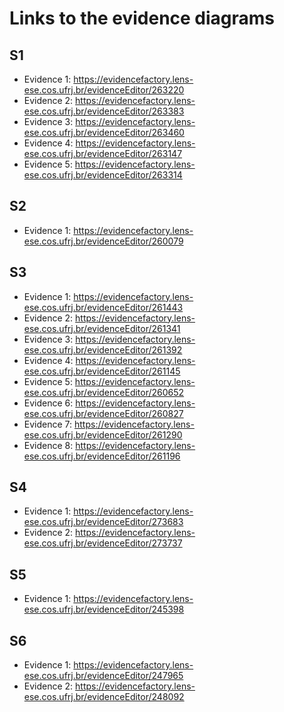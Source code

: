 # Links to the evidence diagrams

## S1
- Evidence 1: https://evidencefactory.lens-ese.cos.ufrj.br/evidenceEditor/263220
- Evidence 2: https://evidencefactory.lens-ese.cos.ufrj.br/evidenceEditor/263383
- Evidence 3: https://evidencefactory.lens-ese.cos.ufrj.br/evidenceEditor/263460
- Evidence 4: https://evidencefactory.lens-ese.cos.ufrj.br/evidenceEditor/263147
- Evidence 5: https://evidencefactory.lens-ese.cos.ufrj.br/evidenceEditor/263314

## S2
- Evidence 1: https://evidencefactory.lens-ese.cos.ufrj.br/evidenceEditor/260079

## S3
- Evidence 1: https://evidencefactory.lens-ese.cos.ufrj.br/evidenceEditor/261443
- Evidence 2: https://evidencefactory.lens-ese.cos.ufrj.br/evidenceEditor/261341
- Evidence 3: https://evidencefactory.lens-ese.cos.ufrj.br/evidenceEditor/261392
- Evidence 4: https://evidencefactory.lens-ese.cos.ufrj.br/evidenceEditor/261145
- Evidence 5: https://evidencefactory.lens-ese.cos.ufrj.br/evidenceEditor/260652
- Evidence 6: https://evidencefactory.lens-ese.cos.ufrj.br/evidenceEditor/260827
- Evidence 7: https://evidencefactory.lens-ese.cos.ufrj.br/evidenceEditor/261290
- Evidence 8: https://evidencefactory.lens-ese.cos.ufrj.br/evidenceEditor/261196

## S4
- Evidence 1: https://evidencefactory.lens-ese.cos.ufrj.br/evidenceEditor/273683
- Evidence 2: https://evidencefactory.lens-ese.cos.ufrj.br/evidenceEditor/273737

## S5
- Evidence 1: https://evidencefactory.lens-ese.cos.ufrj.br/evidenceEditor/245398

## S6
- Evidence 1: https://evidencefactory.lens-ese.cos.ufrj.br/evidenceEditor/247965
- Evidence 2: https://evidencefactory.lens-ese.cos.ufrj.br/evidenceEditor/248092
